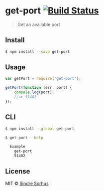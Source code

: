 # get-port [![Build Status](https://travis-ci.org/sindresorhus/get-port.svg?branch=master)](https://travis-ci.org/sindresorhus/get-port)

> Get an available port


## Install

```sh
$ npm install --save get-port
```


## Usage

```js
var getPort = require('get-port');

getPort(function (err, port) {
	console.log(port);
	//=> 51402
});
```


## CLI

```sh
$ npm install --global get-port
```

```sh
$ get-port --help

  Example
    get-port
    51402
```


## License

MIT © [Sindre Sorhus](http://sindresorhus.com)
